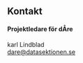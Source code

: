 ## Kontakt

#### Projektledare för dÅre

karl Lindblad </br>
[dare@datasektionen.se](mailto:dare@datasektionen.se)
